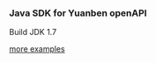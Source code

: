 ### Java SDK for Yuanben openAPI

Build JDK 1.7


[more examples](https://github.com/yuanbenio/yuanben-openapi-sdk/blob/master/yuanben-openapi-sdk-java/src/test/java/com/yuanben)